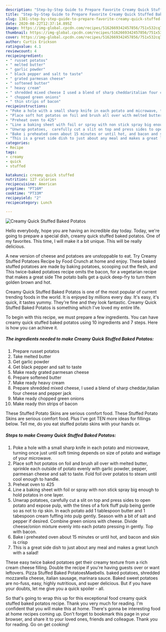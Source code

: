 ```yaml
---
description: "Step-by-Step Guide to Prepare Favorite Creamy Quick Stuffed Baked Potatos"
title: "Step-by-Step Guide to Prepare Favorite Creamy Quick Stuffed Baked Potatos"
slug: 1381-step-by-step-guide-to-prepare-favorite-creamy-quick-stuffed-baked-potatos
date: 2020-08-22T12:37:14.895Z
image: https://img-global.cpcdn.com/recipes/5162669342457856/751x532cq70/creamy-quick-stuffed-baked-potatos-recipe-main-photo.jpg
thumbnail: https://img-global.cpcdn.com/recipes/5162669342457856/751x532cq70/creamy-quick-stuffed-baked-potatos-recipe-main-photo.jpg
cover: https://img-global.cpcdn.com/recipes/5162669342457856/751x532cq70/creamy-quick-stuffed-baked-potatos-recipe-main-photo.jpg
author: Curtis Erickson
ratingvalue: 4.1
reviewcount: 4
recipeingredient:
- " russet potatos"
- " melted butter"
- " garlic powder"
- " black pepper and salt to taste"
- " grated parmesan cheese"
- " softened butter"
- " heavy cream"
- " shredded mixed cheese I used a blend of sharp cheddaritalian four cheese and pepper jack"
- " chopped green onions"
- " thin strips of bacon"
recipeinstructions:
- "Poke a hole with a small sharp knife in each potato and microwave, turning once just until soft timing depends on size of potato and wattage of your microwave."
- "Place soft hot potatos on foil and brush all over with melted butter, sprinkle each outside of potato evenly with garlic powder, pepper, parmesan cheese and salt to taste.  Fold foil over potatos to steam until cool enough to handle."
- "Preheat oven to 425"
- "Line a baking sheet with foil or spray with non stick spray big enough to hold potatos in one layer."
- "Unwrap potatoes,  carefully cut a slit on top and press sides to open potato and expose pulp, with the tines of a fork fluff pulp being gentle so as not to rip skin. In each potato add 1 tablespoon butter and 1 tabespoon cream fuffing into pulp gently. Season with a bit of salt and pepper if desired. Combine green onions with cheese. Divide cheese/onion mixture evenly into each potato pressing in gently. Top with bacon."
- "Bake i preheated oven about 15 minutes or until hot, and bacon and skin is crisp"
- "This is a great side dish to just about any meal and makes a great lunch with a salad!"
categories:
- Recipe
tags:
- creamy
- quick
- stuffed

katakunci: creamy quick stuffed 
nutrition: 127 calories
recipecuisine: American
preptime: "PT16M"
cooktime: "PT33M"
recipeyield: "2"
recipecategory: Lunch

---
```



![Creamy Quick Stuffed Baked Potatos](https://img-global.cpcdn.com/recipes/5162669342457856/751x532cq70/creamy-quick-stuffed-baked-potatos-recipe-main-photo.jpg)

Hello everybody, hope you are having an incredible day today. Today, we're going to prepare a special dish, creamy quick stuffed baked potatos. One of my favorites. This time, I will make it a bit unique. This will be really delicious.

A new version of cheese and potatoes are unstoppable to eat. Try Creamy Stuffed Potatoes Recipe by Food Crunch at home and enjoy. These baked stuffed potatoes are made by baking potatoes, scooping out the flesh, and This twice-baked potatoes recipe omits the bacon, for a vegetarian recipe that makes a great side The potato balls get a quick deep-fry to turn them golden brown and hot.

Creamy Quick Stuffed Baked Potatos is one of the most popular of current trending foods in the world. It is enjoyed by millions every day. It's easy, it's quick, it tastes yummy. They're fine and they look fantastic. Creamy Quick Stuffed Baked Potatos is something which I've loved my entire life.


To begin with this recipe, we must prepare a few ingredients. You can have creamy quick stuffed baked potatos using 10 ingredients and 7 steps. Here is how you can achieve it.

<!--inarticleads1-->

##### The ingredients needed to make Creamy Quick Stuffed Baked Potatos:

1. Prepare  russet potatos
1. Take  melted butter
1. Get  garlic powder
1. Get  black pepper and salt to taste
1. Make ready  grated parmesan cheese
1. Prepare  softened butter
1. Make ready  heavy cream
1. Prepare  shredded mixed cheese, I used a blend of sharp cheddar,italian four cheese and pepper jack
1. Make ready  chopped green onions
1. Make ready  thin strips of bacon


These Stuffed Potato Skins are serious comfort food. These Stuffed Potato Skins are serious comfort food. Plus I&#39;ve got TEN more ideas for fillings below. Tell me, do you eat stuffed potato skins with your hands or. 

<!--inarticleads2-->

##### Steps to make Creamy Quick Stuffed Baked Potatos:

1. Poke a hole with a small sharp knife in each potato and microwave, turning once just until soft timing depends on size of potato and wattage of your microwave.
1. Place soft hot potatos on foil and brush all over with melted butter, sprinkle each outside of potato evenly with garlic powder, pepper, parmesan cheese and salt to taste.  Fold foil over potatos to steam until cool enough to handle.
1. Preheat oven to 425
1. Line a baking sheet with foil or spray with non stick spray big enough to hold potatos in one layer.
1. Unwrap potatoes,  carefully cut a slit on top and press sides to open potato and expose pulp, with the tines of a fork fluff pulp being gentle so as not to rip skin. In each potato add 1 tablespoon butter and 1 tabespoon cream fuffing into pulp gently. Season with a bit of salt and pepper if desired. Combine green onions with cheese. Divide cheese/onion mixture evenly into each potato pressing in gently. Top with bacon.
1. Bake i preheated oven about 15 minutes or until hot, and bacon and skin is crisp
1. This is a great side dish to just about any meal and makes a great lunch with a salad!


These easy twice baked potatoes get their creamy texture from a rich cream cheese filling. Double the recipe if you&#39;re having guests over or want leftovers. Pizza Stuffed Baked PotatoesMaebells. baked potatoes, shredded mozzarella cheese, italian sausage, marinara sauce. Baked sweet potatoes are no-fuss, easy, highly nutritious, and super delicious. But if you have your doubts, let me give you a quick spoiler - all. 

So that's going to wrap this up for this exceptional food creamy quick stuffed baked potatos recipe. Thank you very much for reading. I'm confident that you will make this at home. There's gonna be interesting food at home recipes coming up. Don't forget to bookmark this page in your browser, and share it to your loved ones, friends and colleague. Thank you for reading. Go on get cooking!
